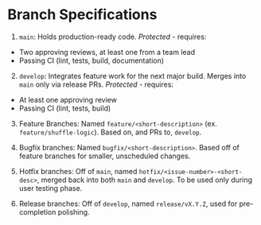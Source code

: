 # Branch Specifications

1. `main`: Holds production-ready code. _Protected_ - requires:
  - Two approving reviews, at least one from a team lead
  - Passing CI (lint, tests, build, documentation)

2. `develop`: Integrates feature work for the next major build. Merges into `main` only via release PRs. _Protected_ - requires:
- At least one approving review
- Passing CI (lint, tests, build)

3. Feature Branches: Named `feature/<short-description>` (ex. `feature/shuffle-logic`). Based on, and PRs to, `develop`.

4. Bugfix branches: Named `bugfix/<short-description>`. Based off of feature branches for smaller, unscheduled changes.

5. Hotfix branches: Off of `main`, named `hotfix/<issue-number>-<short-desc>`, merged back into both `main` and `develop`. To be used only during user testing phase.

6. Release branches: Off of `develop`, named `release/vX.Y.Z`, used for pre-completion polishing.
